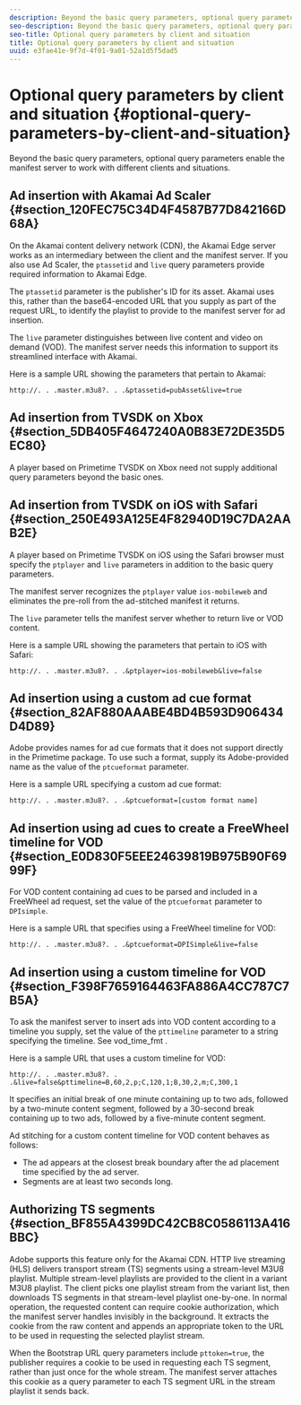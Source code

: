 ```yaml
---
description: Beyond the basic query parameters, optional query parameters enable the manifest server to work with different clients and situations.
seo-description: Beyond the basic query parameters, optional query parameters enable the manifest server to work with different clients and situations.
seo-title: Optional query parameters by client and situation
title: Optional query parameters by client and situation
uuid: e3fae41e-9f7d-4f01-9a01-52a1d5f5dad5
---
```


# Optional query parameters by client and situation {#optional-query-parameters-by-client-and-situation}

Beyond the basic query parameters, optional query parameters enable the manifest server to work with different clients and situations.

## Ad insertion with Akamai Ad Scaler {#section_120FEC75C34D4F4587B77D842166D68A}

On the Akamai content delivery network (CDN), the Akamai Edge server works as an intermediary between the client and the manifest server. If you also use Ad Scaler, the `ptassetid` and `live` query parameters provide required information to Akamai Edge.

The `ptassetid` parameter is the publisher's ID for its asset. Akamai uses this, rather than the base64-encoded URL that you supply as part of the request URL, to identify the playlist to provide to the manifest server for ad insertion.

The `live` parameter distinguishes between live content and video on demand (VOD). The manifest server needs this information to support its streamlined interface with Akamai.

Here is a sample URL showing the parameters that pertain to Akamai: 

```
http://. . .master.m3u8?. . .&ptassetid=pubAsset&live=true
```

## Ad insertion from TVSDK on Xbox {#section_5DB405F4647240A0B83E72DE35D5EC80}

A player based on Primetime TVSDK on Xbox need not supply additional query parameters beyond the basic ones.

## Ad insertion from TVSDK on iOS with Safari {#section_250E493A125E4F82940D19C7DA2AAB2E}

A player based on Primetime TVSDK on iOS using the Safari browser must specify the `ptplayer` and `live` parameters in addition to the basic query parameters.

The manifest server recognizes the `ptplayer` value `ios-mobileweb` and eliminates the pre-roll from the ad-stitched manifest it returns.

The `live` parameter tells the manifest server whether to return live or VOD content.

Here is a sample URL showing the parameters that pertain to iOS with Safari: 

```
http://. . .master.m3u8?. . .&ptplayer=ios-mobileweb&live=false
```

## Ad insertion using a custom ad cue format {#section_82AF880AAABE4BD4B593D906434D4D89}

Adobe provides names for ad cue formats that it does not support directly in the Primetime package. To use such a format, supply its Adobe-provided name as the value of the `ptcueformat` parameter.

Here is a sample URL specifying a custom ad cue format: 

```
http://. . .master.m3u8?. . .&ptcueformat=[custom format name]
```

## Ad insertion using ad cues to create a FreeWheel timeline for VOD {#section_E0D830F5EEE24639819B975B90F6999F}

For VOD content containing ad cues to be parsed and included in a FreeWheel ad request, set the value of the `ptcueformat` parameter to `DPIsimple`.

Here is a sample URL that specifies using a FreeWheel timeline for VOD: 

```
http://. . .master.m3u8?. . .&ptcueformat=DPISimple&live=false
```

## Ad insertion using a custom timeline for VOD {#section_F398F7659164463FA886A4CC787C7B5A}

To ask the manifest server to insert ads into VOD content according to a timeline you supply, set the value of the `pttimeline` parameter to a string specifying the timeline. See  vod_time_fmt .

Here is a sample URL that uses a custom timeline for VOD: 

```
http://. . .master.m3u8?. . .&live=false&pttimeline=B,60,2,p;C,120,1;B,30,2,m;C,300,1
```

It specifies an initial break of one minute containing up to two ads, followed by a two-minute content segment, followed by a 30-second break containing up to two ads, followed by a five-minute content segment.

Ad stitching for a custom content timeline for VOD content behaves as follows:

* The ad appears at the closest break boundary after the ad placement time specified by the ad server. 
* Segments are at least two seconds long.

## Authorizing TS segments {#section_BF855A4399DC42CB8C0586113A416BBC}

Adobe supports this feature only for the Akamai CDN. HTTP live streaming (HLS) delivers transport stream (TS) segments using a stream-level M3U8 playlist. Multiple stream-level playlists are provided to the client in a variant M3U8 playlist. The client picks one playlist stream from the variant list, then downloads TS segments in that stream-level playlist one-by-one. In normal operation, the requested content can require cookie authorization, which the manifest server handles invisibly in the background. It extracts the cookie from the raw content and appends an appropriate token to the URL to be used in requesting the selected playlist stream.

When the Bootstrap URL query parameters include `pttoken=true`, the publisher requires a cookie to be used in requesting each TS segment, rather than just once for the whole stream. The manifest server attaches this cookie as a query parameter to each TS segment URL in the stream playlist it sends back. 
